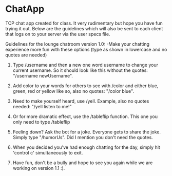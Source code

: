 # ChatApp

TCP chat app created for class. It very rudimentary but hope you have fun trying it out. Below are the guidelines which will also be sent to each client that logs on to your server via the user specs file. 

Guidelines for the lounge chatroom version 1.0:
-Make your chatting experience more fun with these options (type as shown in lowercase and no quotes are needed)

1. Type /username and then a new one word username to change your current username. So it should look like this without the quotes: "/username newUsername".

2. Add color to your words for others to see with /color and either blue, green, red or yellow like so, also no quotes: "/color blue".

3. Need to make yourself heard, use /yell. Example, also no quotes needed: "/yell listen to me!"

4. Or for more dramatic effect, use the /tableflip function. This one you only need to type /tableflip

5. Feeling down? Ask the bot for a joke. Everyone gets to share the joke. Simply type "/humorUs". Did I mention you don't need the quotes.

6. When you decided you've had enough chatting for the day, simply hit 'control c' simultaneously to exit. 

7. Have fun, don't be a bully and hope to see you again while we are working on version 1.1 :).